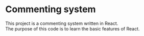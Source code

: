 # Commenting system

This project is a commenting system written in React.\
The purpose of this code is to learn the basic features of React.
